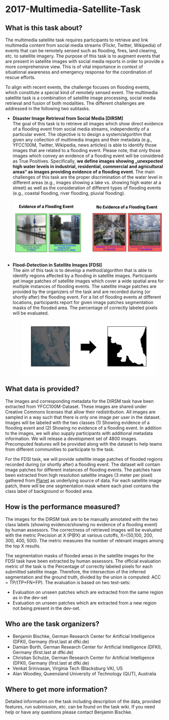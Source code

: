 # 2017-Multimedia-Satellite-Task

## What is this task about?

The multimedia satellite task requires participants to retrieve and link multimedia content from social media streams (Flickr, Twitter, Wikipedia) of events that can be remotely sensed such as flooding, fires, land clearing, etc. to satellite imagery. The purpose of this task is to augment events that are present in satellite images with social media reports in order to provide a more comprehensive view. This is of vital importance in context of situational awareness and emergency response for the coordination of rescue efforts.

To align with recent events, the challenge focuses on flooding events, which constitute a special kind of remotely sensed event. The multimedia satellite task is a combination of satellite image processing, social media retrieval and fusion of both modalities. The different challenges are addressed in the following two subtasks. 

* **Disaster Image Retrieval from Social Media [DIRSM]**<br>
The goal of this task is to retrieve all images which show direct evidence of a flooding event from social media streams, independently of a particular event. The objective is to design a system/algorithm that given any collection of multimedia images and their metadata (e.g., YFCC100M, Twitter, Wikipedia, news articles) is able to identify those images that are related to a flooding event. Please note, that only those images which convey an evidence of a flooding event will be considered as True Positives. Specifically, **we define images showing „unexpected high water levels in industrial, residential, commercial and agricultural areas“ as images providing evidence of a flooding event**. The main challenges of this task are the proper discrimination of the water level in different areas (e.g., images showing a lake vs. showing high water at a street) as well as the consideration of different types of flooding events (e.g., coastal flooding, river flooding, pluvial flooding).
<br><p align="center">![alt tag](Preview_DIRSM.png)</p>

* **Flood-Detection in Satellite Images [FDSI]**<br>
The aim of this task is to develop a method/algorithm that is able to identify regions affected by a flooding in satellite images. Participants get image patches of satellite images which cover a wide spatial area for multiple instances of flooding events. The satellite image patches are provided by the organizers of the task and are recorded during (or shortly after) the flooding event. For a list of flooding events at different locations, participants report for given image patches segmentation masks of the flooded area. The percentage of correctly labeled pixels will be evaluated.
<br><p align="center">![alt tag](Preview_FDSI.png)</p>


## What data is provided?

The images and corresponding metadata for the DIRSM task have been extracted from YFCC100M-Dataset. These images are shared under Creative Commons licenses that allow their redistribution. All images are sampled in a way such that there is only one image per user in the dataset. Images will be labeled with the two classes (1) Showing evidence of a flooding event and (2) Showing no evidence of a flooding event. In addition to the images, we will also supply participants with additional metadata information. We will release a development set of 4800 images. Precomputed features will be provided along with the dataset to help teams from different communities to participate to the task.

For the FDSI task, we will provide satellite image patches of flooded regions recorded during (or shortly after) a flooding event. The dataset will contain image patches for different instances of flooding events. The patches have been extracted from high resolution satellite images (3 meter per pixel) gathered from [Planet](https://www.planet.com/) as underlying source of data. For each satellite image patch, there will be one segmentation mask where each pixel contains the class label of background or flooded area.


## How is the performance measured?

The images for the DIRSM task are to be manually annotated with the two class labels (showing evidence/showing no evidence of a flooding event) by human assessors. The correctness of retrieved images will be evaluated with the metric Precision at X (P@X) at various cutoffs, X={50,100, 200, 300, 400, 500}. The metric measures the number of relevant images among the top X results.

The segmentation masks of flooded areas in the satellite images for the FDSI task have been extracted by human assessors. The official evaluation metric of the task is the Percentage of correctly labeled pixels for each submitted satellite image. Therefore, the intersection of the inferred segmentation and the ground truth, divided by the union is computed: ACC = TP/(TP+FN+FP). The evaluation is based on two test-sets: 
* Evaluation on unseen patches which are extracted from the same region as in the dev-set
* Evaluation on unseen patches which are extracted from a new region not being present in the dev-set.


## Who are the task organizers?
* Benjamin Bischke, German Research Center for Artificial Intelligence (DFKI), Germany (first.last at dfki.de)
* Damian Borth, German Research Center for Artificial Intelligence (DFKI), Germany (first.last at dfki.de)
* Christian Schulze, German Research Center for Artificial Intelligence (DFKI), Germany (first.last at dfki.de)
* Venkat Srinivasan, Virginia Tech (Blacksburg VA), US
* Alan Woodley, Queensland University of Technology (QUT), Australia


## Where to get more information?
Detailed information on the task including description of the data, provided features, run submission, etc. can be found on the task wiki.
If you need help or have any questions please contact Benjamin Bischke.
